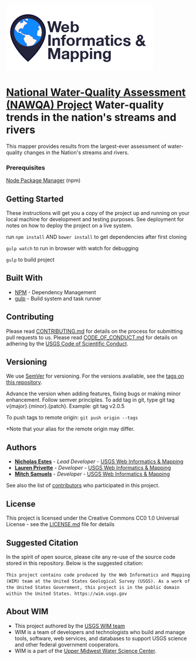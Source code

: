 ![WiM](wimlogo.png)


# [National Water-Quality Assessment (NAWQA) Project](https://water.usgs.gov/nawqa/) Water-quality trends in the nation's streams and rivers

This mapper provides results from the largest-ever assessment of water-quality changes in the Nation's streams and rivers.

### Prerequisites

[Node Package Manager](https://en.wikipedia.org/wiki/Npm_(software)) (npm)

## Getting Started

These instructions will get you a copy of the project up and running on your local machine for development and testing purposes. See deployment for notes on how to deploy the project on a live system.

run `npm install` AND `bower install` to get dependencies after first cloning

`gulp watch` to run in browser with watch for debugging

`gulp` to build project

## Built With

* [NPM](https://www.npmjs.com/) - Dependency Management
* [gulp](https://en.wikipedia.org/wiki/Gulp.js) - Build system and task runner

## Contributing

Please read [CONTRIBUTING.md]() for details on the process for submitting pull requests to us. Please read [CODE_OF_CONDUCT.md]() for details on adhering by the [USGS Code of Scientific Conduct](https://www2.usgs.gov/fsp/fsp_code_of_scientific_conduct.asp).

## Versioning

We use [SemVer](http://semver.org/) for versioning. For the versions available, see the [tags on this repository](https://github.com/USGS-WiM/nawqa-sw-trends/tags).

Advance the version when adding features, fixing bugs or making minor enhancement. Follow semver principles. To add tag in git, type git tag v{major}.{minor}.{patch}. Example: git tag v2.0.5

To push tags to remote origin: `git push origin --tags`

*Note that your alias for the remote origin may differ.

## Authors

* **[Nicholas Estes](https://www.usgs.gov/staff-profiles/nicholas-j-estes)**  - *Lead Developer* - [USGS Web Informatics & Mapping](https://wim.usgs.gov/)
* **[Lauren Privette](https://www.usgs.gov/staff-profiles/lauren-privette)**  - *Developer* - [USGS Web Informatics & Mapping](https://wim.usgs.gov/)
* **[Mitch Samuels](https://wim.usgs.gov/#/developers/8/Mitch)**  - *Developer* - [USGS Web Informatics & Mapping](https://wim.usgs.gov/)

See also the list of [contributors](https://github.com/USGS-WiM/nawqa-sw-trends/contributors) who participated in this project.

## License

This project is licensed under the Creative Commons CC0 1.0 Universal License - see the [LICENSE.md](LICENSE.md) file for details

## Suggested Citation
In the spirit of open source, please cite any re-use of the source code stored in this repository. Below is the suggested citation:

`This project contains code produced by the Web Informatics and Mapping (WIM) team at the United States Geological Survey (USGS). As a work of the United States Government, this project is in the public domain within the United States. https://wim.usgs.gov`

## About WIM
* This project authored by the [USGS WIM team](https://wim.usgs.gov)
* WIM is a team of developers and technologists who build and manage tools, software, web services, and databases to support USGS science and other federal government cooperators.
* WIM is a part of the [Upper Midwest Water Science Center](https://www.usgs.gov/centers/wisconsin-water-science-center).
